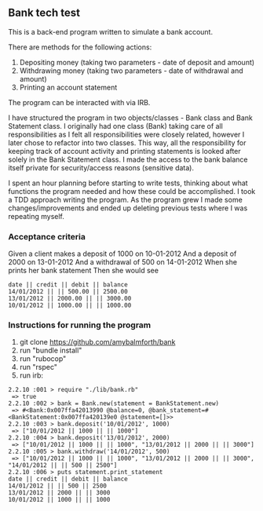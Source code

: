 ## Bank tech test

This is a back-end program written to simulate a bank account.

There are methods for the following actions:

1) Depositing money (taking two parameters - date of deposit and amount)
2) Withdrawing money (taking two parameters - date of withdrawal and amount)
3) Printing an account statement

The program can be interacted with via IRB.

I have structured the program in two objects/classes - Bank class and Bank Statement class. I originally had one class (Bank) taking care of all responsibilities as I felt all responsibilities were closely related, however I later chose to refactor into two classes. This way, all the responsibility for keeping track of account activity and printing statements is looked after solely in the Bank Statement class. I made the access to the bank balance itself private for security/access reasons (sensitive data).

I spent an hour planning before starting to write tests, thinking about what functions the program needed and how these could be accomplished. I took a TDD approach writing the program. As the program grew I made some changes/improvements and ended up deleting previous tests where I was repeating myself.

### Acceptance criteria

Given a client makes a deposit of 1000 on 10-01-2012
And a deposit of 2000 on 13-01-2012
And a withdrawal of 500 on 14-01-2012
When she prints her bank statement
Then she would see

```
date || credit || debit || balance
14/01/2012 || || 500.00 || 2500.00
13/01/2012 || 2000.00 || || 3000.00
10/01/2012 || 1000.00 || || 1000.00
```

### Instructions for running the program

1) git clone https://github.com/amybalmforth/bank
2) run "bundle install"
3) run "rubocop"
4) run "rspec"
5) run irb:

```
2.2.10 :001 > require "./lib/bank.rb"
 => true
2.2.10 :002 > bank = Bank.new(statement = BankStatement.new)
 => #<Bank:0x007ffa42013990 @balance=0, @bank_statement=#<BankStatement:0x007ffa420139e0 @statement=[]>>
2.2.10 :003 > bank.deposit('10/01/2012', 1000)
 => ["10/01/2012 || 1000 || || 1000"]
2.2.10 :004 > bank.deposit('13/01/2012', 2000)
 => ["10/01/2012 || 1000 || || 1000", "13/01/2012 || 2000 || || 3000"]
2.2.10 :005 > bank.withdraw('14/01/2012', 500)
 => ["10/01/2012 || 1000 || || 1000", "13/01/2012 || 2000 || || 3000", "14/01/2012 || || 500 || 2500"]
2.2.10 :006 > puts statement.print_statement
date || credit || debit || balance
14/01/2012 || || 500 || 2500
13/01/2012 || 2000 || || 3000
10/01/2012 || 1000 || || 1000
```
